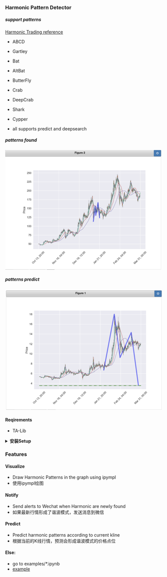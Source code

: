 ### Harmonic Pattern Detector

##### support patterns 

[Harmonic Trading reference](https://harmonicpattern.com/blog/harmonic-pattern-and-elliot-wave-theory-advanced-technique/)

+ ABCD
+ Gartley
+ Bat
+ AltBat
+ ButterFly
+ Crab
+ DeepCrab
+ Shark
+ Cypper

+ all supports predict and deepsearch

##### patterns found

![plot_0](res/plot_0.png)

##### patterns predict

![predict_0](res/predict_0.png)


#### Reqirements

+ TA-Lib

<details>

  <summary> <b>安装Setup</b>   </summary>
  <p>
  
  
  ```bash
  cd <project_dir>
  pip install -r requirements.txt
  pip install -e . # or python setup.py install
  ```
  
  </p>
</details>


###  Features

####  Visualize

+ Draw Harmonic Patterns in the graph using ipympl
+ 使用ipympl绘图

####  Notify

+ Send alerts to Wechat when Harmonic are newly found
+ 如果最新行情形成了谐波模式，发送消息到微信

####  Predict

+ Predict harmonic patterns according to current kline
+ 根据当前的K线行情，预测会形成谐波模式的价格点位


#### Else:

+ go to examples/*.ipynb
+ [example](examples/HarmoCurrent.ipynb)
